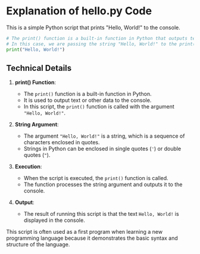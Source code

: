 # Explanation of hello.py Code

This is a simple Python script that prints "Hello, World!" to the console.

```python
# The print() function is a built-in function in Python that outputs text to the console.
# In this case, we are passing the string "Hello, World!" to the print() function.
print("Hello, World!")
```

## Technical Details

1. **print() Function**: 
    - The `print()` function is a built-in function in Python.
    - It is used to output text or other data to the console.
    - In this script, the `print()` function is called with the argument `"Hello, World!"`.

2. **String Argument**:
    - The argument `"Hello, World!"` is a string, which is a sequence of characters enclosed in quotes.
    - Strings in Python can be enclosed in single quotes (`'`) or double quotes (`"`).

3. **Execution**:
    - When the script is executed, the `print()` function is called.
    - The function processes the string argument and outputs it to the console.

4. **Output**:
    - The result of running this script is that the text `Hello, World!` is displayed in the console.

This script is often used as a first program when learning a new programming language because it demonstrates the basic syntax and structure of the language.